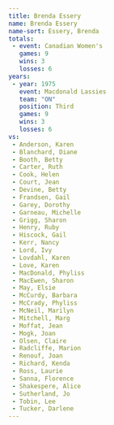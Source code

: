 ```yaml
---
title: Brenda Essery
name: Brenda Essery
name-sort: Essery, Brenda
totals:
 - event: Canadian Women's
   games: 9
   wins: 3
   losses: 6
years:
 - year: 1975
   event: Macdonald Lassies
   team: "ON"
   position: Third
   games: 9
   wins: 3
   losses: 6
vs:
 - Anderson, Karen
 - Blanchard, Diane
 - Booth, Betty
 - Carter, Ruth
 - Cook, Helen
 - Court, Jean
 - Devine, Betty
 - Frandsen, Gail
 - Garey, Dorothy
 - Garneau, Michelle
 - Grigg, Sharon
 - Henry, Ruby
 - Hiscock, Gail
 - Kerr, Nancy
 - Lord, Ivy
 - Lovdahl, Karen
 - Love, Karen
 - MacDonald, Phyliss
 - MacEwen, Sharon
 - May, Elsie
 - McCurdy, Barbara
 - McCrady, Phyliss
 - McNeil, Marilyn
 - Mitchell, Marg
 - Moffat, Jean
 - Mogk, Joan
 - Olsen, Claire
 - Radcliffe, Marion
 - Renouf, Joan
 - Richard, Kenda
 - Ross, Laurie
 - Sanna, Florence
 - Shakespere, Alice
 - Sutherland, Jo
 - Tobin, Lee
 - Tucker, Darlene
---
```

